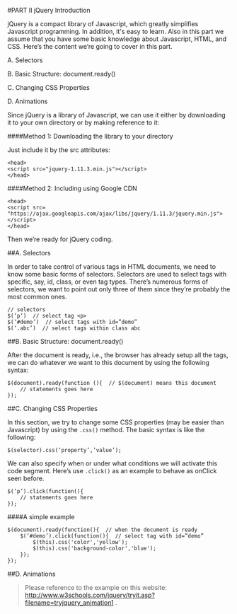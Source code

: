 #PART II jQuery Introduction

jQuery is a compact library of Javascript, which greatly simplifies Javascript programming. In addition, it's easy to learn. Also in this part we assume that you have some basic knowledge about Javascript, HTML, and CSS. Here’s the content we’re going to cover in this part.

A. Selectors

B. Basic Structure: document.ready()

C. Changing CSS Properties

D. Animations

Since jQuery is a library of Javascript, we can use it either by downloading it to your own directory or by making reference to it:

####Method 1: Downloading the library to your directory

Just include it by the src attributes:

```
<head>
<script src="jquery-1.11.3.min.js"></script>
</head>
```
####Method 2: Including using Google CDN

```
<head>
<script src=
"https://ajax.googleapis.com/ajax/libs/jquery/1.11.3/jquery.min.js"></script>
</head>
```

Then we’re ready for jQuery coding.

##A. Selectors

In order to take control of various tags in HTML documents, we need to know some basic forms of selectors. Selectors are used to select tags with specific, say, id, class, or even tag types. There’s numerous forms of selectors, we want to point out only three of them since they’re probably the most common ones.

```
// selectors 
$(‘p‘)  // select tag <p>
$(‘#demo’)  // select tags with id=”demo”
$(‘.abc’)  // select tags within class abc
```

##B. Basic Structure: document.ready()

After the document is ready, i.e., the browser has already setup all the tags, we can do whatever we want to this document by using the following syntax:

```
$(document).ready(function (){  // $(document) means this document
	// statements goes here
});
```

##C. Changing CSS Properties

In this section, we try to change some CSS properties (may be easier than Javascript) by using the `.css()` method. The basic syntax is like the following:

```
$(selector).css(‘property’,’value’);
```

We can also specify when or under what conditions we will activate this code segment. Here’s use `.click()` as an example to behave as onClick seen before.

```
$(‘p’).click(function(){
	// statements goes here
});
```

####A simple example
```
$(document).ready(function(){  // when the document is ready
	$(‘#demo’).click(function(){  // select tag with id=”demo”
		$(this).css('color','yellow');
		$(this).css('background-color','blue');
	});
});
```

##D. Animations

> Please reference to the example on this website: http://www.w3schools.com/jquery/tryit.asp?filename=tryjquery_animation1 . 
